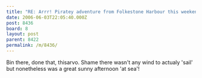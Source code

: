 ```yaml
---
title: "RE: Arrr! Piratey adventure from Folkestone Harbour this weekend - 8436"
date: 2006-06-03T22:05:40.000Z
post: 8436
board: 8
layout: post
parent: 8422
permalink: /m/8436/
---
```

Bin there, done that, thisarvo. Shame there wasn't any wind to actualy 'sail' but nonetheless was a great sunny afternoon 'at sea'!
